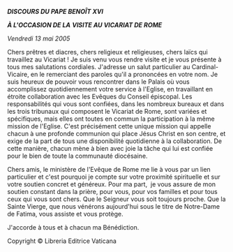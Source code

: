 ***DISCOURS DU PAPE BENOÎT XVI***

***À L'OCCASION DE LA*** ***VISITE AU VICARIAT DE ROME***

*Vendredi 13 mai 2005*

Chers prêtres et diacres, chers religieux et religieuses, chers laïcs qui travaillez au Vicariat ! Je suis venu vous rendre visite et je vous présente à tous mes salutations cordiales. J'adresse un salut particulier au Cardinal-Vicaire, en le remerciant des paroles qu'il a prononcées en votre nom. Je suis heureux de pouvoir vous rencontrer dans le Palais où vous accomplissez quotidiennement votre service à l'Eglise, en travaillant en étroite collaboration avec les Evêques du Conseil épiscopal. Les responsabilités qui vous sont confiées, dans les nombreux bureaux et dans les trois tribunaux qui composent le Vicariat de Rome, sont variées et spécifiques, mais elles ont toutes en commun la participation à la même mission de l'Eglise. C'est précisément cette unique mission qui appelle chacun à une profonde communion qui place Jésus Christ en son centre, et exige de la part de tous une disponibilité quotidienne à la collaboration. De cette manière, chacun mène à bien avec joie la tâche qui lui est confiée pour le bien de toute la communauté diocésaine.

Chers amis, le ministère de l'Evêque de Rome me lie à vous par un lien particulier et c'est pourquoi je compte sur votre proximité spirituelle et sur votre soutien concret et généreux. Pour ma part,  je vous assure de mon soutien constant dans la prière, pour vous, pour vos familles et pour tous ceux qui vous sont chers. Que le Seigneur vous soit toujours proche. Que la Sainte Vierge, que nous vénérons aujourd'hui sous le titre de Notre-Dame de Fatima, vous assiste et vous protège.

J'accorde à tous et à chacun ma Bénédiction.

Copyright © Libreria Editrice Vaticana